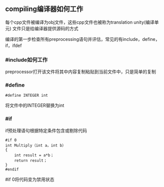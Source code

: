 ## compiling编译器如何工作
每个cpp文件被编译为obj文件，这些cpp文件也被称为translation unity(编译单元)
文件只是给编译器提供源码的方式

编译的第一步检查所有preprocessing语句并评估，常见的有include，define，if，ifdef

### #include如何工作
preprocessor打开该文件将其中内容复制粘贴到当前文件中，只是简单的复制

### #define
```
#define INTEGER int
```
将文件中的INTEGER替换为int

### #if
if预处理语句根据特定条件包含或剔除代码
```
#if 0
int Multiply（int a，int b）
{
    int result = a*b；
    return result；
}
#endif
```
#if 0将代码变为禁用状态